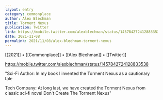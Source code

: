 ```yaml
---
layout: entry
category: commonplace
author: Alex Blechman
title: Torment Nexus
publication: Twitter
link: https://mobile.twitter.com/alexblechman/status/1457842724128833538
date: 2021-11-08
permalink: 2021/11/08/alex-blechman-torment-nexus
---
```


[[2021]] • [[Commonplace]] • [[Alex Blechman]] • [[Twitter]]

https://mobile.twitter.com/alexblechman/status/1457842724128833538

"Sci-Fi Author: In my book I invented the Torment Nexus as a cautionary tale

Tech Company: At long last, we have created the Torment Nexus from classic sci-fi novel Don't Create The Torment Nexus"